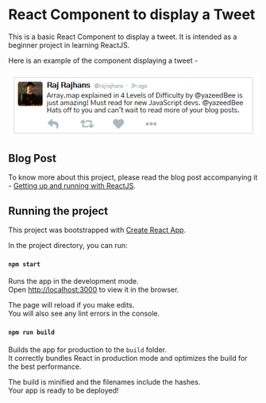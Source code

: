 # React Component to display a Tweet

This is a basic React Component to display a tweet. It is intended as a beginner project in learning ReactJS.

Here is an example of the component displaying a tweet -

![screenshot](Image.png)



## Blog Post 

To know more about this project, please read the blog post accompanying it - [Getting up and running with ReactJS](https://rajrajhans.com/).  

## Running the project

This project was bootstrapped with [Create React App](https://github.com/facebook/create-react-app).


In the project directory, you can run:

#### `npm start`

Runs the app in the development mode.<br>
Open [http://localhost:3000](http://localhost:3000) to view it in the browser.

The page will reload if you make edits.<br>
You will also see any lint errors in the console.

#### `npm run build`

Builds the app for production to the `build` folder.<br>
It correctly bundles React in production mode and optimizes the build for the best performance.

The build is minified and the filenames include the hashes.<br>
Your app is ready to be deployed!
